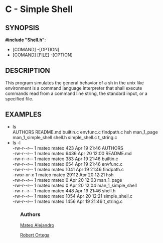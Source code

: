  <h1 class="gap">C - Simple Shell</h1>
<h2>SYNOPSIS</h2>
<p><strong>#include "Shell.h"</strong>:</p>
<ul>
<li>[COMAND] -[OPTION]</li>
<li>[COMAND] [FILE] -[OPTION]</li>
</ul>
<h2>DESCRIPTION</h2>
<p>    This program simulates the general behavior of a sh in the unix
       like environment is a command language interpreter that shall
       execute commands read from a command line string, the standard
       input, or a specified file.</p>
<h2>EXAMPLES</h2>
<ul>
 <li> ls <br>
   AUTHORS  README.md  builtin.c  envfunc.c  findpath.c  hsh  man_1_page  man_1_simple_shell  shell.h  simple_shell.c  t_string.c </li>
 <li> ls -l <br>
        -rw-r--r-- 1 mateo mateo   423 Apr 19 21:46 AUTHORS <br>
       -rw-r--r-- 1 mateo mateo  6436 Apr 20 12:00 README.md<br>
       -rw-r--r-- 1 mateo mateo   383 Apr 19 21:46 builtin.c<br>
       -rw-r--r-- 1 mateo mateo   654 Apr 19 21:46 envfunc.c<br>
       -rw-r--r-- 1 mateo mateo  1041 Apr 19 21:46 findpath.c<br>
       -rwxr-xr-x 1 mateo mateo 29112 Apr 20 12:21 hsh<br>
       -rw-r--r-- 1 mateo mateo     0 Apr 20 12:03 man_1_page<br>
       -rw-r--r-- 1 mateo mateo     0 Apr 20 12:04 man_1_simple_shell<br>
       -rw-r--r-- 1 mateo mateo   448 Apr 19 21:46 shell.h<br>
       -rw-r--r-- 1 mateo mateo  1054 Apr 20 12:21 simple_shell.c<br>
      -rw-r--r-- 1 mateo mateo  1456 Apr 19 21:46 t_string.c </li>
<ul>
<h3>Authors</h3>
<p><a title="Mateo Alejandro" href="https://github.com/MateoAlejandro0331">Mateo Alejandro</a></p>
<p><a title="Robert Ortega" href="https://github.com/Robert-octavo/simple_shell">Robert Ortega</a></p>
<p>&nbsp;</p>
